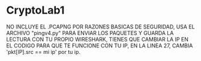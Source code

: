 # CryptoLab1

NO INCLUYE EL .PCAPNG POR RAZONES BASICAS DE SEGURIDAD, USA EL ARCHIVO "pingv4.py" PARA ENVIAR LOS PAQUETES Y GUARDA LA LECTURA CON TU PROPIO WIRESHARK, TIENES QUE CAMBIAR LA IP EN EL CODIGO PARA QUE TE FUNCIONE CON TU IP, EN LA LINEA 27, CAMBIA 'pkt[IP].src == mi ip' por tu ip.
